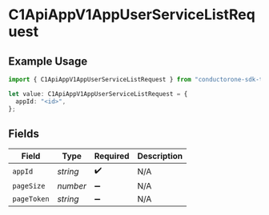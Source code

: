 # C1ApiAppV1AppUserServiceListRequest

## Example Usage

```typescript
import { C1ApiAppV1AppUserServiceListRequest } from "conductorone-sdk-typescript/sdk/models/operations";

let value: C1ApiAppV1AppUserServiceListRequest = {
  appId: "<id>",
};
```

## Fields

| Field              | Type               | Required           | Description        |
| ------------------ | ------------------ | ------------------ | ------------------ |
| `appId`            | *string*           | :heavy_check_mark: | N/A                |
| `pageSize`         | *number*           | :heavy_minus_sign: | N/A                |
| `pageToken`        | *string*           | :heavy_minus_sign: | N/A                |